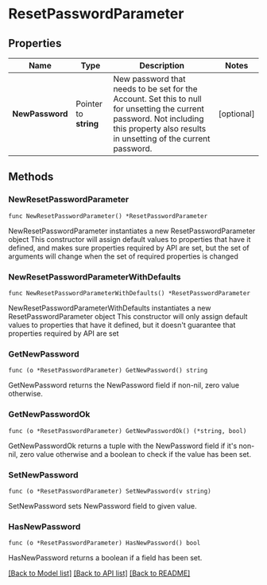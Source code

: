 # ResetPasswordParameter

## Properties

Name | Type | Description | Notes
------------ | ------------- | ------------- | -------------
**NewPassword** | Pointer to **string** | New password that needs to be set for the Account. Set this to null for unsetting the current password. Not including this property also results in unsetting of the current password. | [optional] 

## Methods

### NewResetPasswordParameter

`func NewResetPasswordParameter() *ResetPasswordParameter`

NewResetPasswordParameter instantiates a new ResetPasswordParameter object
This constructor will assign default values to properties that have it defined,
and makes sure properties required by API are set, but the set of arguments
will change when the set of required properties is changed

### NewResetPasswordParameterWithDefaults

`func NewResetPasswordParameterWithDefaults() *ResetPasswordParameter`

NewResetPasswordParameterWithDefaults instantiates a new ResetPasswordParameter object
This constructor will only assign default values to properties that have it defined,
but it doesn't guarantee that properties required by API are set

### GetNewPassword

`func (o *ResetPasswordParameter) GetNewPassword() string`

GetNewPassword returns the NewPassword field if non-nil, zero value otherwise.

### GetNewPasswordOk

`func (o *ResetPasswordParameter) GetNewPasswordOk() (*string, bool)`

GetNewPasswordOk returns a tuple with the NewPassword field if it's non-nil, zero value otherwise
and a boolean to check if the value has been set.

### SetNewPassword

`func (o *ResetPasswordParameter) SetNewPassword(v string)`

SetNewPassword sets NewPassword field to given value.

### HasNewPassword

`func (o *ResetPasswordParameter) HasNewPassword() bool`

HasNewPassword returns a boolean if a field has been set.


[[Back to Model list]](../README.md#documentation-for-models) [[Back to API list]](../README.md#documentation-for-api-endpoints) [[Back to README]](../README.md)


